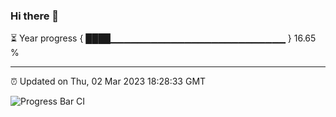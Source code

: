 ### Hi there 👋

⏳ Year progress { ████▁▁▁▁▁▁▁▁▁▁▁▁▁▁▁▁▁▁▁▁▁▁▁▁▁▁ } 16.65 %

---

⏰ Updated on Thu, 02 Mar 2023 18:28:33 GMT

![Progress Bar CI](https://github.com/ZhaoGui/ZhaoGui/workflows/Progress%20Bar%20CI/badge.svg)
